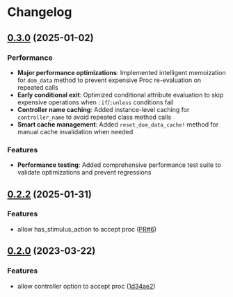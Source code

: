 # Changelog

## [0.3.0](https://github.com/tomasc/has_stimulus_attrs/compare/v0.2.2...v0.3.0) (2025-01-02)

### Performance

* **Major performance optimizations**: Implemented intelligent memoization for `dom_data` method to prevent expensive Proc re-evaluation on repeated calls
* **Early conditional exit**: Optimized conditional attribute evaluation to skip expensive operations when `:if`/`:unless` conditions fail
* **Controller name caching**: Added instance-level caching for `controller_name` to avoid repeated class method calls
* **Smart cache management**: Added `reset_dom_data_cache!` method for manual cache invalidation when needed

### Features

* **Performance testing**: Added comprehensive performance test suite to validate optimizations and prevent regressions

## [0.2.2](https://github.com/tomasc/has_stimulus_attrs/compare/v0.2.1...v0.2.2) (2025-01-31)

### Features

* allow has_stimulus_action to accept proc ([PR#6](https://github.com/tomasc/has_stimulus_attrs/pull/6))


## [0.2.0](https://github.com/tomasc/has_stimulus_attrs/compare/v0.1.0...v0.2.0) (2023-03-22)

### Features

* allow controller option to accept proc ([1d34ae2](https://github.com/tomasc/has_stimulus_attrs/commit/1d34ae29f283e36aaed3fc56bd43f671c72308bf))
